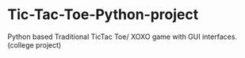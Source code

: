 # Tic-Tac-Toe-Python-project
Python based Traditional TicTac Toe/ XOXO game with GUI interfaces.(college project)
